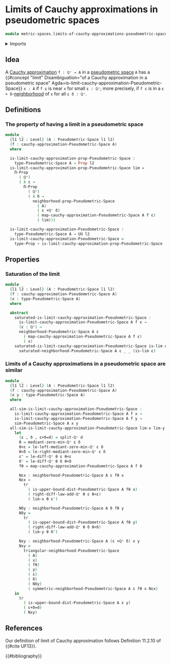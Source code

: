 # Limits of Cauchy approximations in pseudometric spaces

```agda
module metric-spaces.limits-of-cauchy-approximations-pseudometric-spaces where
```

<details><summary>Imports</summary>

```agda
open import elementary-number-theory.addition-positive-rational-numbers
open import elementary-number-theory.minimum-positive-rational-numbers
open import elementary-number-theory.positive-rational-numbers

open import foundation.dependent-pair-types
open import foundation.function-types
open import foundation.identity-types
open import foundation.propositions
open import foundation.subtypes
open import foundation.transport-along-identifications
open import foundation.universe-levels

open import metric-spaces.cauchy-approximations-pseudometric-spaces
open import metric-spaces.pseudometric-spaces
open import metric-spaces.similarity-of-elements-pseudometric-spaces
```

</details>

## Idea

A
[Cauchy approximation](metric-spaces.cauchy-approximations-pseudometric-spaces.md)
`f : ℚ⁺ → A` in a [pseudometric space](metric-spaces.pseudometric-spaces.md) `A`
has a
{{#concept "limit" Disambiguation="of a Cauchy approximation in a pseudometric space" Agda=is-limit-cauchy-approximation-Pseudometric-Space}}
`x : A` if `f ε` is near `x` for small `ε : ℚ⁺`; more precisely, if `f ε` is in
a `ε + δ`-[neighborhood](metric-spaces.rational-neighborhood-relations.md) of
`x` for all `ε δ : ℚ⁺`.

## Definitions

### The property of having a limit in a pseudometric space

```agda
module _
  {l1 l2 : Level} (A : Pseudometric-Space l1 l2)
  (f : cauchy-approximation-Pseudometric-Space A)
  where

  is-limit-cauchy-approximation-prop-Pseudometric-Space :
    type-Pseudometric-Space A → Prop l2
  is-limit-cauchy-approximation-prop-Pseudometric-Space lim =
    Π-Prop
      ( ℚ⁺)
      ( λ ε →
        Π-Prop
          ( ℚ⁺)
          ( λ δ →
            neighborhood-prop-Pseudometric-Space
              ( A)
              ( ε +ℚ⁺ δ)
              ( map-cauchy-approximation-Pseudometric-Space A f ε)
              ( lim)))

  is-limit-cauchy-approximation-Pseudometric-Space :
    type-Pseudometric-Space A → UU l2
  is-limit-cauchy-approximation-Pseudometric-Space =
    type-Prop ∘ is-limit-cauchy-approximation-prop-Pseudometric-Space
```

## Properties

### Saturation of the limit

```agda
module _
  {l1 l2 : Level} (A : Pseudometric-Space l1 l2)
  (f : cauchy-approximation-Pseudometric-Space A)
  (x : type-Pseudometric-Space A)
  where

  abstract
    saturated-is-limit-cauchy-approximation-Pseudometric-Space :
      is-limit-cauchy-approximation-Pseudometric-Space A f x →
      (ε : ℚ⁺) →
      neighborhood-Pseudometric-Space A ε
        ( map-cauchy-approximation-Pseudometric-Space A f ε)
        ( x)
    saturated-is-limit-cauchy-approximation-Pseudometric-Space is-lim ε =
      saturated-neighborhood-Pseudometric-Space A ε _ _ (is-lim ε)
```

### Limits of a Cauchy approximations in a pseudometric space are similar

```agda
module _
  {l1 l2 : Level} (A : Pseudometric-Space l1 l2)
  (f : cauchy-approximation-Pseudometric-Space A)
  (x y : type-Pseudometric-Space A)
  where

  all-sim-is-limit-cauchy-approximation-Pseudometric-Space :
    is-limit-cauchy-approximation-Pseudometric-Space A f x →
    is-limit-cauchy-approximation-Pseudometric-Space A f y →
    sim-Pseudometric-Space A x y
  all-sim-is-limit-cauchy-approximation-Pseudometric-Space lim-x lim-y d =
    let
      (ε , δ , ε+δ=d) = split-ℚ⁺ d
      θ = mediant-zero-min-ℚ⁺ ε δ
      θ<ε = le-left-mediant-zero-min-ℚ⁺ ε δ
      θ<δ = le-right-mediant-zero-min-ℚ⁺ ε δ
      ε' = le-diff-ℚ⁺ θ ε θ<ε
      δ' = le-diff-ℚ⁺ θ δ θ<δ
      fθ = map-cauchy-approximation-Pseudometric-Space A f θ

      Nεx : neighborhood-Pseudometric-Space A ε fθ x
      Nεx =
        tr
          ( is-upper-bound-dist-Pseudometric-Space A fθ x)
          ( right-diff-law-add-ℚ⁺ θ ε θ<ε)
          ( lim-x θ ε')

      Nδy : neighborhood-Pseudometric-Space A δ fθ y
      Nδy =
        tr
          ( is-upper-bound-dist-Pseudometric-Space A fθ y)
          ( right-diff-law-add-ℚ⁺ θ δ θ<δ)
          ( lim-y θ δ')

      Nxy : neighborhood-Pseudometric-Space A (ε +ℚ⁺ δ) x y
      Nxy =
        triangular-neighborhood-Pseudometric-Space
          ( A)
          ( x)
          ( fθ)
          ( y)
          ( ε)
          ( δ)
          ( Nδy)
          ( symmetric-neighborhood-Pseudometric-Space A ε fθ x Nεx)
    in
      tr
        ( is-upper-bound-dist-Pseudometric-Space A x y)
        ( ε+δ=d)
        ( Nxy)
```

## References

Our definition of limit of Cauchy approximation follows Definition 11.2.10 of
{{#cite UF13}}.

{{#bibliography}}
